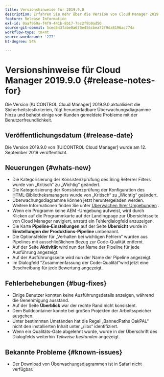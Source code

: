 ```yaml
---
title: Versionshinweise für 2019.9.0
description: Erfahren Sie mehr über die Version von Cloud Manager 2019.9.0.
feature: Release Information
exl-id: 0aaf969a-f4f9-441b-8b17-7ac2f9b9ad50
source-git-commit: 5ced643fabe0a670e456cbea72f9da8196ac774a
workflow-type: tm+mt
source-wordcount: '277'
ht-degree: 54%

---
```


# Versionshinweise für Cloud Manager 2019.9.0 {#release-notes-for}

Die Version [!UICONTROL Cloud Manager] 2019.9.0 aktualisiert die Sicherheitstestkriterien, fügt herunterladbare Überwachungsdiagramme hinzu und behebt einige von Kunden gemeldete Probleme mit der Benutzerfreundlichkeit.

## Veröffentlichungsdatum {#release-date}

Die Version 2019.9.0 von [!UICONTROL Cloud Manager] wurde am 12. September 2019 veröffentlicht.

## Neuerungen {#whats-new}

* Die Kategorisierung der Konsistenzprüfung des Sling Referrer Filters wurde von „Kritisch“ zu „Wichtig“ geändert.
* Die Kategorisierung der Konsistenzprüfung der Konfiguration des HTML-Bibliotheksmanagers wurde von „Kritisch“ zu „Wichtig“ geändert.
* Überwachungsdiagramme können jetzt heruntergeladen werden. Weitere Informationen finden Sie unter [Überwachen Ihrer Umgebungen](/help/using/monitoring-environments.md) .
* Wenn ein Programm keine AEM -Umgebung aufweist, wird durch Klicken auf die Programmkarte auf der Landingpage zur Übersichtsseite von Cloud Manager navigiert, anstatt ein Fehlerdialogfeld anzuzeigen.
* Die Karte **Pipeline-Einstellungen** auf der Seite **Übersicht** wurde in **Einstellungen der Produktions-Pipeline** umbenannt.
* Die Optionsfelder für „Verhalten bei wichtigen Fehlern“ wurden aus Pipelines mit ausschließlichem Bezug zur Code-Qualität entfernt.
* Auf der Seite **Aktivität** wird nun der Name der Pipeline für jede Ausführung angezeigt.
* Auf der Ausführungsseite wird nun der Name der Pipeline angezeigt.
* Im Dialogfeld &quot;Zusammenfassung der Code-Qualität&quot;wird jetzt eine Beschreibung für jede Bewertung angezeigt.

## Fehlerbehebungen {#bug-fixes}

* Einige Benutzer konnten keine Ausführungsdetails anzeigen, während die Genehmigung ausstand.
* Auf der Seite **Überblick** war der rechte Rand nicht konsistent.
* Dem Buildcontainer konnte bei großen Projekten der Arbeitsspeicher ausgehen.
* Unter bestimmten Umständen hat die Regel „BannedPaths OakPAL“ nicht den installierten Inhalt unter „/libs“ identifiziert.
* Wenn ein Qualitäts-Gate abgelehnt wurde, wurde in der Überschrift des Dialogfelds weiterhin *Teilweise bestanden* angezeigt.

## Bekannte Probleme {#known-issues}

* Der Download von Überwachungsdiagrammen ist in Safari nicht verfügbar.
